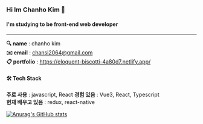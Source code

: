 ### Hi Im Chanho Kim 👋   
#### I'm studying to be front-end web developer
<hr />    


**🔍 name** : chanho kim  
**✉️ email** : chansi2064@gmail.com      
**📋 portfolio** : https://eloquent-biscotti-4a80d7.netlify.app/
   
#### 🛠 Tech Stack
**주로 사용** : javascript, React 
**경험 있음** : Vue3, React, Typescript   
**현재 배우고 있음** : redux, react-native


[![Anurag's GitHub stats](https://github-readme-stats.vercel.app/api?username=iWDNN&show_icons=true&theme=radical)](https://github.com/iWDNN)
